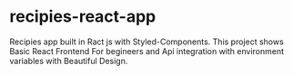 # recipies-react-app
Recipies app built in Ract js with Styled-Components. This project shows Basic React Frontend For begineers and Api integration with environment variables with Beautiful Design.
